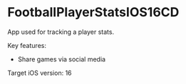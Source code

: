 # FootballPlayerStatsIOS16CD

App used for tracking a player stats.

Key features:
* Share games via social media

Target iOS version: 16
